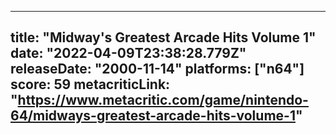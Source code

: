 
---
title: "Midway's Greatest Arcade Hits Volume 1"
date: "2022-04-09T23:38:28.779Z"
releaseDate: "2000-11-14"
platforms: ["n64"]
score: 59
metacriticLink: "https://www.metacritic.com/game/nintendo-64/midways-greatest-arcade-hits-volume-1"
---
